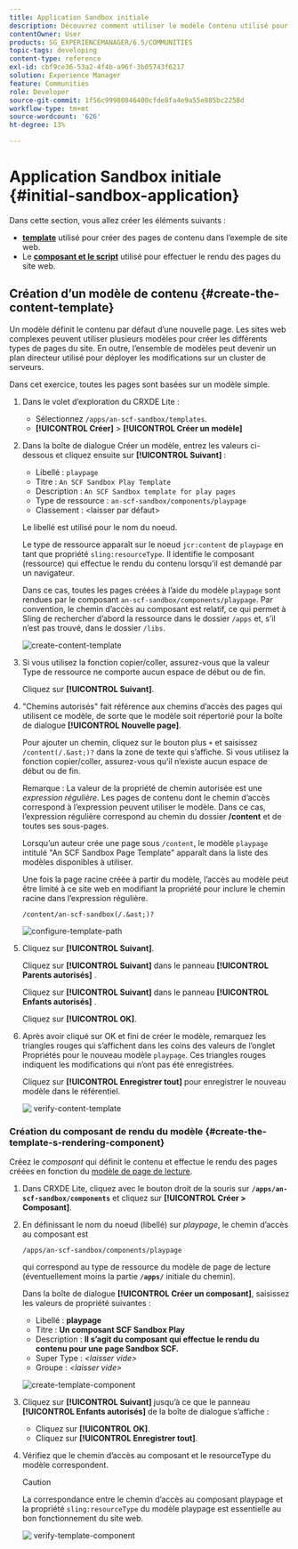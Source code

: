 ```yaml
---
title: Application Sandbox initiale
description: Découvrez comment utiliser le modèle Contenu utilisé pour créer des pages de contenu, ainsi qu’un composant et un script utilisés pour effectuer le rendu des pages du site web.
contentOwner: User
products: SG_EXPERIENCEMANAGER/6.5/COMMUNITIES
topic-tags: developing
content-type: reference
exl-id: cbf9ce36-53a2-4f4b-a96f-3b05743f6217
solution: Experience Manager
feature: Communities
role: Developer
source-git-commit: 1f56c99980846400cfde8fa4e9a55e885bc2258d
workflow-type: tm+mt
source-wordcount: '626'
ht-degree: 13%

---
```


# Application Sandbox initiale {#initial-sandbox-application}

Dans cette section, vous allez créer les éléments suivants :

* **[template](#createthepagetemplate)** utilisé pour créer des pages de contenu dans l’exemple de site web.
* Le **[composant et le script](#create-the-template-s-rendering-component)** utilisé pour effectuer le rendu des pages du site web.

## Création d’un modèle de contenu {#create-the-content-template}

Un modèle définit le contenu par défaut d’une nouvelle page. Les sites web complexes peuvent utiliser plusieurs modèles pour créer les différents types de pages du site. En outre, l’ensemble de modèles peut devenir un plan directeur utilisé pour déployer les modifications sur un cluster de serveurs.

Dans cet exercice, toutes les pages sont basées sur un modèle simple.

1. Dans le volet d’exploration du CRXDE Lite :

   * Sélectionnez `/apps/an-scf-sandbox/templates`.
   * **[!UICONTROL Créer]** > **[!UICONTROL Créer un modèle]**

1. Dans la boîte de dialogue Créer un modèle, entrez les valeurs ci-dessous et cliquez ensuite sur **[!UICONTROL Suivant]** :

   * Libellé : `playpage`
   * Titre : `An SCF Sandbox Play Template`
   * Description : `An SCF Sandbox template for play pages`
   * Type de ressource : `an-scf-sandbox/components/playpage`
   * Classement : &lt;laisser par défaut>

   Le libellé est utilisé pour le nom du noeud.

   Le type de ressource apparaît sur le noeud `jcr:content` de `playpage` en tant que propriété `sling:resourceType`. Il identifie le composant (ressource) qui effectue le rendu du contenu lorsqu’il est demandé par un navigateur.

   Dans ce cas, toutes les pages créées à l’aide du modèle `playpage` sont rendues par le composant `an-scf-sandbox/components/playpage`. Par convention, le chemin d’accès au composant est relatif, ce qui permet à Sling de rechercher d’abord la ressource dans le dossier `/apps` et, s’il n’est pas trouvé, dans le dossier `/libs`.

   ![create-content-template](assets/create-content-template-1.png)

1. Si vous utilisez la fonction copier/coller, assurez-vous que la valeur Type de ressource ne comporte aucun espace de début ou de fin.

   Cliquez sur **[!UICONTROL Suivant]**.

1. &quot;Chemins autorisés&quot; fait référence aux chemins d’accès des pages qui utilisent ce modèle, de sorte que le modèle soit répertorié pour la boîte de dialogue **[!UICONTROL Nouvelle page]**.

   Pour ajouter un chemin, cliquez sur le bouton plus `+` et saisissez `/content(/.&ast;)?` dans la zone de texte qui s’affiche. Si vous utilisez la fonction copier/coller, assurez-vous qu’il n’existe aucun espace de début ou de fin.

   Remarque : La valeur de la propriété de chemin autorisée est une *expression régulière*. Les pages de contenu dont le chemin d’accès correspond à l’expression peuvent utiliser le modèle. Dans ce cas, l’expression régulière correspond au chemin du dossier **/content** et de toutes ses sous-pages.

   Lorsqu’un auteur crée une page sous `/content`, le modèle `playpage` intitulé &quot;An SCF Sandbox Page Template&quot; apparaît dans la liste des modèles disponibles à utiliser.

   Une fois la page racine créée à partir du modèle, l’accès au modèle peut être limité à ce site web en modifiant la propriété pour inclure le chemin racine dans l’expression régulière.

   `/content/an-scf-sandbox(/.&ast;)?`

   ![configure-template-path](assets/configure-template-path.png)

1. Cliquez sur **[!UICONTROL Suivant]**.

   Cliquez sur **[!UICONTROL Suivant]** dans le panneau **[!UICONTROL Parents autorisés]** .

   Cliquez sur **[!UICONTROL Suivant]** dans le panneau **[!UICONTROL Enfants autorisés]** .

   Cliquez sur **[!UICONTROL OK]**.

1. Après avoir cliqué sur OK et fini de créer le modèle, remarquez les triangles rouges qui s’affichent dans les coins des valeurs de l’onglet Propriétés pour le nouveau modèle `playpage`. Ces triangles rouges indiquent les modifications qui n’ont pas été enregistrées.

   Cliquez sur **[!UICONTROL Enregistrer tout]** pour enregistrer le nouveau modèle dans le référentiel.

   ![&#x200B; verify-content-template](assets/verify-content-template.png)

### Création du composant de rendu du modèle {#create-the-template-s-rendering-component}

Créez le *composant* qui définit le contenu et effectue le rendu des pages créées en fonction du [modèle de page de lecture](#createthepagetemplate).

1. Dans CRXDE Lite, cliquez avec le bouton droit de la souris sur **`/apps/an-scf-sandbox/components`** et cliquez sur **[!UICONTROL Créer > Composant]**.
1. En définissant le nom du noeud (libellé) sur *playpage*, le chemin d’accès au composant est

   `/apps/an-scf-sandbox/components/playpage`

   qui correspond au type de ressource du modèle de page de lecture (éventuellement moins la partie **`/apps/`** initiale du chemin).

   Dans la boîte de dialogue **[!UICONTROL Créer un composant]**, saisissez les valeurs de propriété suivantes :

   * Libellé : **playpage**
   * Titre : **Un composant SCF Sandbox Play**
   * Description : **Il s’agit du composant qui effectue le rendu du contenu pour une page Sandbox SCF.**
   * Super Type : *&lt;laisser vide>*
   * Groupe : *&lt;laisser vide>*

   ![create-template-component](assets/create-template-component.png)

1. Cliquez sur **[!UICONTROL Suivant]** jusqu’à ce que le panneau **[!UICONTROL Enfants autorisés]** de la boîte de dialogue s’affiche :

   * Cliquez sur **[!UICONTROL OK]**.
   * Cliquez sur **[!UICONTROL Enregistrer tout]**.

1. Vérifiez que le chemin d’accès au composant et le resourceType du modèle correspondent.

   >[!CAUTION]
   >
   >La correspondance entre le chemin d’accès au composant playpage et la propriété `sling:resourceType` du modèle playpage est essentielle au bon fonctionnement du site web.

   ![&#x200B; verify-template-component](assets/verify-template-component.png)
